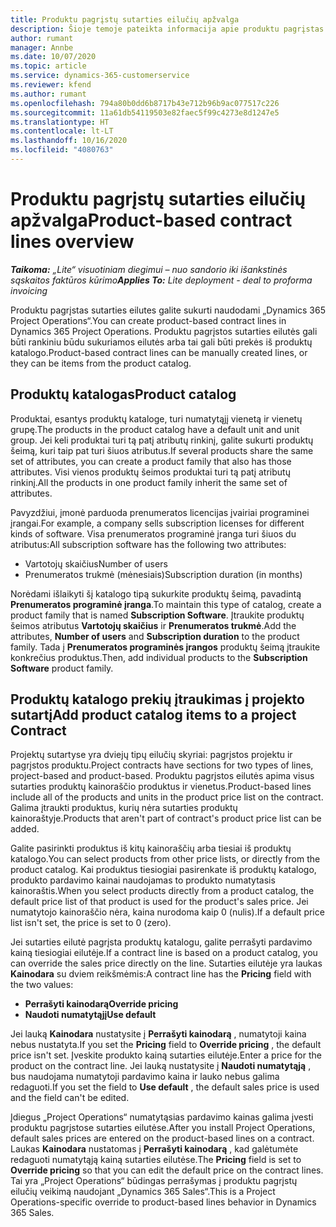 ```yaml
---
title: Produktu pagrįstų sutarties eilučių apžvalga
description: Šioje temoje pateikta informacija apie produktu pagrįstas sutarties eilutes.
author: rumant
manager: Annbe
ms.date: 10/07/2020
ms.topic: article
ms.service: dynamics-365-customerservice
ms.reviewer: kfend
ms.author: rumant
ms.openlocfilehash: 794a80b0dd6b8717b43e712b96b9ac077517c226
ms.sourcegitcommit: 11a61db54119503e82faec5f99c4273e8d1247e5
ms.translationtype: HT
ms.contentlocale: lt-LT
ms.lasthandoff: 10/16/2020
ms.locfileid: "4080763"
---
```

# <a name="product-based-contract-lines-overview"></a><span data-ttu-id="808a5-103">Produktu pagrįstų sutarties eilučių apžvalga</span><span class="sxs-lookup"><span data-stu-id="808a5-103">Product-based contract lines overview</span></span>

<span data-ttu-id="808a5-104">_**Taikoma:** „Lite“ visuotiniam diegimui – nuo sandorio iki išankstinės sąskaitos faktūros kūrimo_</span><span class="sxs-lookup"><span data-stu-id="808a5-104">_**Applies To:** Lite deployment - deal to proforma invoicing_</span></span>

<span data-ttu-id="808a5-105">Produktu pagrįstas sutarties eilutes galite sukurti naudodami „Dynamics 365 Project Operations“.</span><span class="sxs-lookup"><span data-stu-id="808a5-105">You can create product-based contract lines in Dynamics 365 Project Operations.</span></span> <span data-ttu-id="808a5-106">Produktu pagrįstos sutarties eilutės gali būti rankiniu būdu sukuriamos eilutės arba tai gali būti prekės iš produktų katalogo.</span><span class="sxs-lookup"><span data-stu-id="808a5-106">Product-based contract lines can be manually created lines, or they can be items from the product catalog.</span></span>

## <a name="product-catalog"></a><span data-ttu-id="808a5-107">Produktų katalogas</span><span class="sxs-lookup"><span data-stu-id="808a5-107">Product catalog</span></span>

<span data-ttu-id="808a5-108">Produktai, esantys produktų kataloge, turi numatytąjį vienetą ir vienetų grupę.</span><span class="sxs-lookup"><span data-stu-id="808a5-108">The products in the product catalog have a default unit and unit group.</span></span> <span data-ttu-id="808a5-109">Jei keli produktai turi tą patį atributų rinkinį, galite sukurti produktų šeimą, kuri taip pat turi šiuos atributus.</span><span class="sxs-lookup"><span data-stu-id="808a5-109">If several products share the same set of attributes, you can create a product family that also has those attributes.</span></span> <span data-ttu-id="808a5-110">Visi vienos produktų šeimos produktai turi tą patį atributų rinkinį.</span><span class="sxs-lookup"><span data-stu-id="808a5-110">All the products in one product family inherit the same set of attributes.</span></span>

<span data-ttu-id="808a5-111">Pavyzdžiui, įmonė parduoda prenumeratos licencijas įvairiai programinei įrangai.</span><span class="sxs-lookup"><span data-stu-id="808a5-111">For example, a company sells subscription licenses for different kinds of software.</span></span> <span data-ttu-id="808a5-112">Visa prenumeratos programinė įranga turi šiuos du atributus:</span><span class="sxs-lookup"><span data-stu-id="808a5-112">All subscription software has the following two attributes:</span></span>

- <span data-ttu-id="808a5-113">Vartotojų skaičius</span><span class="sxs-lookup"><span data-stu-id="808a5-113">Number of users</span></span>
- <span data-ttu-id="808a5-114">Prenumeratos trukmė (mėnesiais)</span><span class="sxs-lookup"><span data-stu-id="808a5-114">Subscription duration (in months)</span></span>

<span data-ttu-id="808a5-115">Norėdami išlaikyti šį katalogo tipą sukurkite produktų šeimą, pavadintą **Prenumeratos programinė įranga**.</span><span class="sxs-lookup"><span data-stu-id="808a5-115">To maintain this type of catalog, create a product family that is named **Subscription Software**.</span></span> <span data-ttu-id="808a5-116">Įtraukite produktų šeimos atributus **Vartotojų skaičius** ir **Prenumeratos trukmė**.</span><span class="sxs-lookup"><span data-stu-id="808a5-116">Add the attributes, **Number of users** and **Subscription duration** to the product family.</span></span> <span data-ttu-id="808a5-117">Tada į **Prenumeratos programinės įrangos** produktų šeimą įtraukite konkrečius produktus.</span><span class="sxs-lookup"><span data-stu-id="808a5-117">Then, add individual products to the **Subscription Software** product family.</span></span>

## <a name="add-product-catalog-items-to-a-project-contract"></a><span data-ttu-id="808a5-118">Produktų katalogo prekių įtraukimas į projekto sutartį</span><span class="sxs-lookup"><span data-stu-id="808a5-118">Add product catalog items to a project Contract</span></span>

<span data-ttu-id="808a5-119">Projektų sutartyse yra dviejų tipų eilučių skyriai: pagrįstos projektu ir pagrįstos produktu.</span><span class="sxs-lookup"><span data-stu-id="808a5-119">Project contracts have sections for two types of lines, project-based and product-based.</span></span> <span data-ttu-id="808a5-120">Produktu pagrįstos eilutės apima visus sutarties produktų kainoraščio produktus ir vienetus.</span><span class="sxs-lookup"><span data-stu-id="808a5-120">Product-based lines include all of the products and units in the product price list on the contract.</span></span> <span data-ttu-id="808a5-121">Galima įtraukti produktus, kurių nėra sutarties produktų kainoraštyje.</span><span class="sxs-lookup"><span data-stu-id="808a5-121">Products that aren't part of contract's product price list can be added.</span></span>

<span data-ttu-id="808a5-122">Galite pasirinkti produktus iš kitų kainoraščių arba tiesiai iš produktų katalogo.</span><span class="sxs-lookup"><span data-stu-id="808a5-122">You can select products from other price lists, or directly from the product catalog.</span></span> <span data-ttu-id="808a5-123">Kai produktus tiesiogiai pasirenkate iš produktų katalogo, produkto pardavimo kainai naudojamas to produkto numatytasis kainoraštis.</span><span class="sxs-lookup"><span data-stu-id="808a5-123">When you select products directly from a product catalog, the default price list of that product is used for the product's sales price.</span></span> <span data-ttu-id="808a5-124">Jei numatytojo kainoraščio nėra, kaina nurodoma kaip 0 (nulis).</span><span class="sxs-lookup"><span data-stu-id="808a5-124">If a default price list isn't set, the price is set to 0 (zero).</span></span>

<span data-ttu-id="808a5-125">Jei sutarties eilutė pagrįsta produktų katalogu, galite perrašyti pardavimo kainą tiesiogiai eilutėje.</span><span class="sxs-lookup"><span data-stu-id="808a5-125">If a contract line is based on a product catalog, you can override the sales price directly on the line.</span></span> <span data-ttu-id="808a5-126">Sutarties eilutėje yra laukas **Kainodara** su dviem reikšmėmis:</span><span class="sxs-lookup"><span data-stu-id="808a5-126">A contract line has the **Pricing** field with the two values:</span></span>

- <span data-ttu-id="808a5-127">**Perrašyti kainodarą**</span><span class="sxs-lookup"><span data-stu-id="808a5-127">**Override pricing**</span></span>
- <span data-ttu-id="808a5-128">**Naudoti numatytąjį**</span><span class="sxs-lookup"><span data-stu-id="808a5-128">**Use default**</span></span>

<span data-ttu-id="808a5-129">Jei lauką **Kainodara** nustatysite į **Perrašyti kainodarą** , numatytoji kaina nebus nustatyta.</span><span class="sxs-lookup"><span data-stu-id="808a5-129">If you set the **Pricing** field to **Override pricing** , the default price isn't set.</span></span> <span data-ttu-id="808a5-130">Įveskite produkto kainą sutarties eilutėje.</span><span class="sxs-lookup"><span data-stu-id="808a5-130">Enter a price for the product on the contract line.</span></span> <span data-ttu-id="808a5-131">Jei lauką nustatysite į **Naudoti numatytąją** , bus naudojama numatytoji pardavimo kaina ir lauko nebus galima redaguoti.</span><span class="sxs-lookup"><span data-stu-id="808a5-131">If you set the field to **Use default** , the default sales price is used and the field can't be edited.</span></span>

<span data-ttu-id="808a5-132">Įdiegus „Project Operations“ numatytąsias pardavimo kainas galima įvesti produktu pagrįstose sutarties eilutėse.</span><span class="sxs-lookup"><span data-stu-id="808a5-132">After you install Project Operations, default sales prices are entered on the product-based lines on a contract.</span></span> <span data-ttu-id="808a5-133">Laukas **Kainodara** nustatomas į **Perrašyti kainodarą** , kad galėtumėte redaguoti numatytąją kainą sutarties eilutėse.</span><span class="sxs-lookup"><span data-stu-id="808a5-133">The **Pricing** field is set to **Override pricing** so that you can edit the default price on the contract lines.</span></span> <span data-ttu-id="808a5-134">Tai yra „Project Operations“ būdingas perrašymas į produktu pagrįstų eilučių veikimą naudojant „Dynamics 365 Sales“.</span><span class="sxs-lookup"><span data-stu-id="808a5-134">This is a Project Operations-specific override to product-based lines behavior in Dynamics 365 Sales.</span></span>
